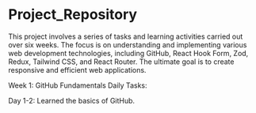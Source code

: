 # Project_Repository

This project involves a series of tasks and learning activities carried out over six weeks. The focus is on understanding and implementing various web development technologies, including GitHub, React Hook Form, Zod, Redux, Tailwind CSS, and React Router. The ultimate goal is to create responsive and efficient web applications.

Week 1: GitHub Fundamentals
Daily Tasks:

Day 1-2: Learned the basics of GitHub.
